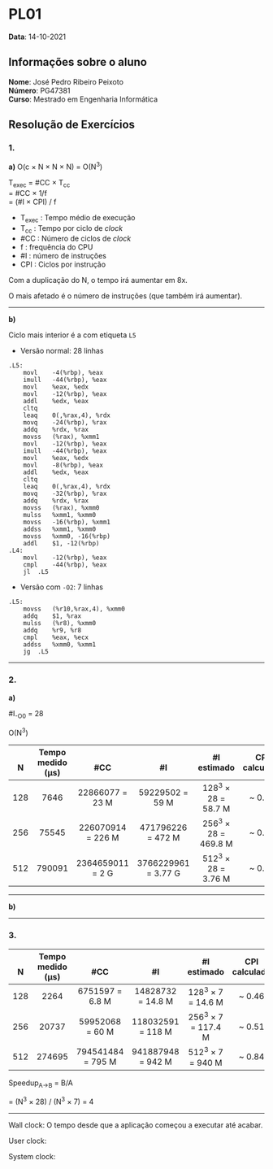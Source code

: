 # PL01

**Data**: 14-10-2021

## Informações sobre o aluno

**Nome**: José Pedro Ribeiro Peixoto<br>
**Número**: PG47381<br>
**Curso**: Mestrado em Engenharia Informática<br>

## Resolução de Exercícios
### 1.

**a)** O(c × N × N × N) = O(N<sup>3</sup>)


T<sub>exec</sub> = #CC × T<sub>cc</sub><br>
    = #CC × 1/f <br>
    = (#I × CPI) / f 

 - T<sub>exec</sub> : Tempo médio de execução
 - T<sub>cc</sub> : Tempo por ciclo de _clock_
 - #CC : Número de ciclos de _clock_
 - f : frequência do CPU
 - #I : número de instruções
 - CPI : Ciclos por instrução

Com a duplicação do N, o tempo irá aumentar em 8x.

O mais afetado é o número de instruções (que também irá aumentar).

---
**b)**

Ciclo mais interior é a com etiqueta `L5`

- Versão normal: 28 linhas

```assembly
.L5:
	movl	-4(%rbp), %eax
	imull	-44(%rbp), %eax
	movl	%eax, %edx
	movl	-12(%rbp), %eax
	addl	%edx, %eax
	cltq
	leaq	0(,%rax,4), %rdx
	movq	-24(%rbp), %rax
	addq	%rdx, %rax
	movss	(%rax), %xmm1
	movl	-12(%rbp), %eax
	imull	-44(%rbp), %eax
	movl	%eax, %edx
	movl	-8(%rbp), %eax
	addl	%edx, %eax
	cltq
	leaq	0(,%rax,4), %rdx
	movq	-32(%rbp), %rax
	addq	%rdx, %rax
	movss	(%rax), %xmm0
	mulss	%xmm1, %xmm0
	movss	-16(%rbp), %xmm1
	addss	%xmm1, %xmm0
	movss	%xmm0, -16(%rbp)
	addl	$1, -12(%rbp)
.L4:
	movl	-12(%rbp), %eax
	cmpl	-44(%rbp), %eax
	jl	.L5
```

- Versão com `-O2`: 7 linhas

```assembly
.L5:
	movss	(%r10,%rax,4), %xmm0
	addq	$1, %rax
	mulss	(%r8), %xmm0
	addq	%r9, %r8
	cmpl	%eax, %ecx
	addss	%xmm0, %xmm1
    jg	.L5
```
---
### 2.

**a)**

#I<sub>-O0</sub> = 28

O(N<sup>3</sup>)

|<br>N<br>|Tempo<br>medido<br>(µs)|<br>#CC<br>|<br>#I<br>|#I<br>estimado|CPI<br>calculado
|:-:|:-:|:-:|:-:|:-:|:-:|
|128|7646|22866077 = 23 M|59229502 = 59 M|128<sup>3</sup> × 28 = 58.7 M |~ 0.39|
|256|75545|226070914 = 226 M|471796226 = 472 M|256<sup>3</sup> × 28 = 469.8 M|~ 0.48   |
|512|790091|2364659011 = 2 G|3766229961 = 3.77 G|512<sup>3</sup> × 28 = 3.76 M |~ 0.63  |




---
**b)**


---
### 3.

|<br>N<br>|Tempo<br>medido<br>(µs)|<br>#CC<br>|<br>#I<br>|#I<br>estimado|CPI<br>calculado
|:-:|:-:|:-:|:-:|:-:|:-:|
|128|2264|6751597 = 6.8 M|14828732 = 14.8 M|128<sup>3</sup> × 7 = 14.6 M |~ 0.46|
|256|20737|59952068 = 60 M|118032591 = 118 M|256<sup>3</sup> × 7 = 117.4 M |~ 0.51|
|512|274695|794541484 = 795 M |941887948 = 942 M |512<sup>3</sup> × 7 = 940 M |~ 0.84|


Speedup<sub>A->B</sub> = B/A

= (N<sup>3</sup> × 28) / (N<sup>3</sup> × 7) = 4

---

Wall clock: O tempo desde que a aplicação começou a executar até acabar. 

User clock: 

System clock:
